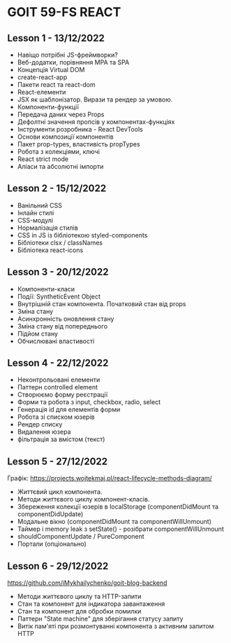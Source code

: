 # GOIT 59-FS REACT

## Lesson 1 - 13/12/2022

- Навіщо потрібні JS-фреймворки?
- Веб-додатки, порівняння MPA та SPA
- Концепція Virtual DOM
- create-react-app
- Пакети react та react-dom
- React-елементи
- JSX як шаблонізатор. Вирази та рендер за умовою.
- Компоненти-функції
- Передача даних через Props
- Дефолтні значення пропсів у компонентах-функціях
- Інструменти розробника - React DevTools
- Основи композиції компонентів
- Пакет prop-types, властивість propTypes
- Робота з колекціями, ключі
- React strict mode
- Аліаси та абсолютні імпорти


## Lesson 2 - 15/12/2022

- Ванільний CSS
- Інлайн стилі
- CSS-модулі
- Нормалізація стилів
- CSS in JS із бібліотекою styled-components
- Бібліотеки clsx / classNames
- Бібліотека react-icons


## Lesson 3 - 20/12/2022

- Компоненти-класи
- Події: SyntheticEvent Object
- Внутрішній стан компонента. Початковий стан від props
- Зміна стану
- Асинхронність оновлення стану
- Зміна стану від попереднього
- Підйом стану
- Обчислювані властивості


## Lesson 4 - 22/12/2022

- Неконтрольовані елементи
- Паттерн controlled element
- Створюємо форму реєстрації
- Форми та робота з input, checkbox, radio, select
- Генерація id для елементів форми  
- Робота зі списком юзерів
- Рендер списку
- Видалення юзера
- фільтрація за вмістом (текст)


## Lesson 5 - 27/12/2022

Графік:
https://projects.wojtekmaj.pl/react-lifecycle-methods-diagram/

- Життєвий цикл компонента. 
- Методи життєвого циклу компонент-класів.
- Збереження колекції юзерів в localStorage (componentDidMount та componentDidUpdate)
- Модальне вікно (componentDidMount та componentWillUnmount)
- Таймер і memory leak з setState() - розібрати componentWillUnmount
- shouldComponentUpdate / PureComponent
- Портали (опціонально)


## Lesson 6 - 29/12/2022

https://github.com/iMykhailychenko/goit-blog-backend

- Методи життєвого циклу та HTTP-запити
- Стан та компонент для індикатора завантаження
- Стан та компонент для обробки помилки
- Паттерн "State machine" для зберігання статусу запиту
- Витік пам'яті при розмонтуванні компонента з активним запитом HTTP
